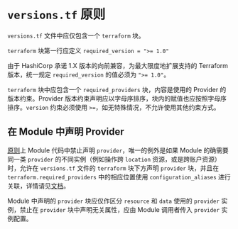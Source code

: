 # `versions.tf` 原则

`versions.tf` 文件中应仅包含一个 `terraform` 块。

`terraform` 块第一行应定义 `required_version = ">= 1.0"`

由于 HashiCorp 承诺 1.X 版本的向前兼容，为最大限度地扩展支持的 Terraform 版本，统一规定 `required_version` 的值必须为 `">= 1.0"`。

`terraform` 块中应包含一个 `required_providers` 块，内容是使用的 Provider 的版本约束。Provider 版本约束声明应以字母序排序，块内的赋值也应按照字母序排序。`version` 约束必须使用 `>=`，如无特殊情况，不允许使用其他约束方式。

## 在 Module 中声明 Provider

[原则](https://www.terraform.io/docs/language/modules/develop/providers.html)上 Module 代码中禁止声明 `provider`，唯一的例外是如果 Module 的确需要同一类 `provider` 的不同实例（例如操作跨 `location` 资源，或是跨账户资源）时，允许在 `versions.tf` 文件的 `terraform` 块下方声明 `provider` 块，并且在 `terraform.required_providers` 中的相应位置使用 `configuration_aliases` 进行关联，详情请见[文档](https://www.terraform.io/docs/language/providers/configuration.html#alias-multiple-provider-configurations)。

Module 中声明的 `provider` 块应仅作区分 `resource` 和 `data` 使用的 `provider` 实例，禁止在 `provider` 块中声明无关属性，应由 Module 调用者传入 `provider` 实例配置。
